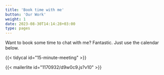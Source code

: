 ```yaml
---
title: 'Book time with me'
button: 'Our Work'
weight: 1
date: 2023-08-30T14:14:28+03:00
type: pages
---
```


Want to book some time to chat with me? Fantastic. Just use the calendar below.


{{< tidycal id="15-minute-meeting" >}}

{{< mailerlite id="1170932/d9w0c9.js?v10" >}}